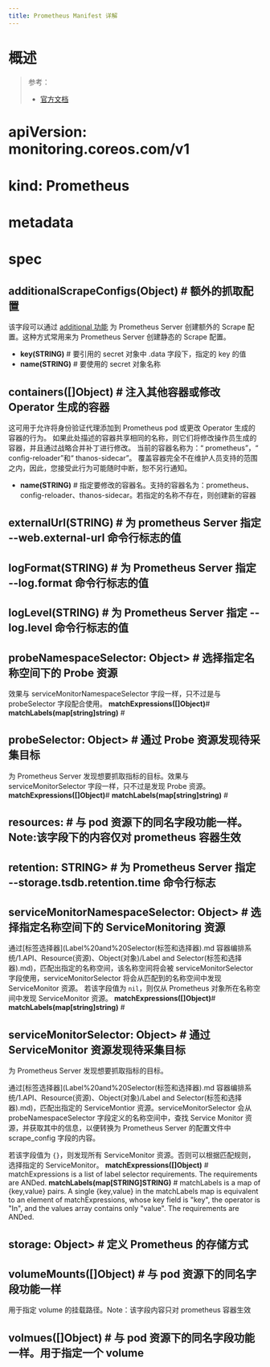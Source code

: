 ```yaml
---
title: Prometheus Manifest 详解
---
```


# 概述

> 参考：
>
> - [官方文档](https://github.com/prometheus-operator/prometheus-operator/blob/master/Documentation/api.md#prometheus)

# apiVersion: monitoring.coreos.com/v1

# kind: Prometheus

# metadata

# spec

## additionalScrapeConfigs(Object) # 额外的抓取配置

该字段可以通过 [additional 功能](/docs/6.可观测性/Metrics/Prometheus/Prometheus%20衍生品/Prometheus%20Operator/CR%20详解/Prometheus/Prometheus.md#additionalScrapeConfigs) 为 Prometheus Server 创建额外的 Scrape 配置。这种方式常用来为 Prometheus Server 创建静态的 Scrape 配置。

- **key(STRING)** # 要引用的 secret 对象中 .data 字段下，指定的 key 的值
- **name(STRING)** # 要使用的 secret 对象名称

## containers([]Object) # 注入其他容器或修改 Operator 生成的容器

这可用于允许将身份验证代理添加到 Prometheus pod 或更改 Operator 生成的容器的行为。 如果此处描述的容器共享相同的名称，则它们将修改操作员生成的容器，并且通过战略合并补丁进行修改。 当前的容器名称为：“ prometheus”，“ config-reloader”和“ thanos-sidecar”。 覆盖容器完全不在维护人员支持的范围之内，因此，您接受此行为可能随时中断，恕不另行通知。

- **name(STRING)** # 指定要修改的容器名。支持的容器名为：prometheus、config-reloader、thanos-sidecar。若指定的名称不存在，则创建新的容器

## externalUrl(STRING) # 为 prometheus Server 指定 --web.external-url 命令行标志的值

## logFormat(STRING) # 为 Prometheus Server 指定 --log.format 命令行标志的值

## logLevel(STRING) # 为 Prometheus Server 指定 --log.level 命令行标志的值

## probeNamespaceSelector: Object> # 选择指定名称空间下的 Probe 资源

效果与 serviceMonitorNamespaceSelector 字段一样，只不过是与 probeSelector 字段配合使用。
**matchExpressions([]Object)**#
**matchLabels(map\[string]string)** #

## probeSelector: Object> # 通过 Probe 资源发现待采集目标

为 Prometheus Server 发现想要抓取指标的目标。效果与 serviceMonitorSelector 字段一样，只不过是发现 Probe 资源。
**matchExpressions([]Object)**#
**matchLabels(map\[string]string)** #

## resources: # 与 pod 资源下的同名字段功能一样。Note:该字段下的内容仅对 prometheus 容器生效

## retention: STRING> # 为 Prometheus Server 指定 --storage.tsdb.retention.time 命令行标志

## serviceMonitorNamespaceSelector: Object> # 选择指定名称空间下的 ServiceMonitoring 资源

通过[标签选择器](Label%20and%20Selector(标签和选择器).md 容器编排系统/1.API、Resource(资源)、Object(对象)/Label and Selector(标签和选择器).md)，匹配出指定的名称空间，该名称空间将会被 serviceMonitorSelector 字段使用，serviceMonitorSelector 将会从匹配到的名称空间中发现 ServiceMonitor 资源。
若该字段值为 `nil`，则仅从 Prometheus 对象所在名称空间中发现 ServiceMonitor 资源。
**matchExpressions([]Object)**#
**matchLabels(map\[string]string)** #

## serviceMonitorSelector: Object> # 通过 ServiceMonitor 资源发现待采集目标

为 Prometheus Server 发现想要抓取指标的目标。

通过[标签选择器](Label%20and%20Selector(标签和选择器).md 容器编排系统/1.API、Resource(资源)、Object(对象)/Label and Selector(标签和选择器).md)，匹配出指定的 ServiceMontior 资源。serviceMonitorSelector 会从 probeNamespaceSelector 字段定义的名称空间中，查找 Service Monitor 资源，并获取其中的信息，以便转换为 Prometheus Server 的配置文件中 scrape_config 字段的内容。

若该字段值为 `{}`，则发现所有 ServiceMonitor 资源。否则可以根据匹配规则，选择指定的 ServiceMonitor。
**matchExpressions([]Object)** # matchExpressions is a list of label selector requirements. The requirements are ANDed.
**matchLabels(map\[STRING]STRING)** # matchLabels is a map of {key,value} pairs. A single {key,value} in the matchLabels map is equivalent to an element of matchExpressions, whose key field is "key", the operator is "In", and the values array contains only "value". The requirements are ANDed.

## storage: Object> # 定义 Prometheus 的存储方式

## volumeMounts([]Object) # 与 pod 资源下的同名字段功能一样

用于指定 volume 的挂载路径。Note：该字段内容只对 prometheus 容器生效

## volmues([]Object) # 与 pod 资源下的同名字段功能一样。用于指定一个 volume
